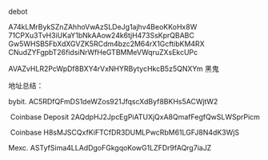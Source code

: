 debot 



A74kLMrBykSZnZAhhoVwAzSLDeJg1ajhv4BeoKKoHx8W	 71CPXu3TvH3iUKaY1bNkAAow24k6tjH473SsKprQBABC	 Gw5WHSB5FbXdXGVZK5RCdm4bzc2M64rX1GcftibKM4RX	 CNudZYFgpbT26fidsiNrWfHeGTBMMeVWqruZXsEkcUPc	

AVAZvHLR2PcWpDf8BXY4rVxNHYRBytycHkcB5z5QNXYm 黑鬼

地址总结：

bybit.    AC5RDfQFmDS1deWZos921JfqscXdByf8BKHs5ACWjtW2

​	Coinbase Deposit		2AQdpHJ2JpcEgPiATUXjQxA8QmafFegfQwSLWSprPicm

​	Coinbase		             H8sMJSCQxfKiFTCfDR3DUMLPwcRbM61LGFJ8N4dK3WjS

Mexc. ASTyfSima4LLAdDgoFGkgqoKowG1LZFDr9fAQrg7iaJZ


